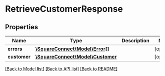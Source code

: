 # RetrieveCustomerResponse

## Properties
Name | Type | Description | Notes
------------ | ------------- | ------------- | -------------
**errors** | [**\SquareConnect\Model\Error[]**](Error.md) |  | [optional] 
**customer** | [**\SquareConnect\Model\Customer**](Customer.md) |  | [optional] 

[[Back to Model list]](../README.md#documentation-for-models) [[Back to API list]](../README.md#documentation-for-api-endpoints) [[Back to README]](../README.md)


